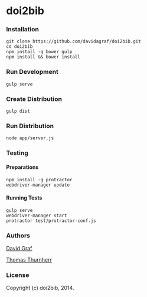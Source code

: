 doi2bib
=======

### Installation
    git clone https://github.com/davidagraf/doi2bib.git
    cd doi2bib
    npm install -g bower gulp
    npm install && bower install

### Run Development
    gulp serve

### Create Distribution
    gulp dist
    
### Run Distribution
    node app/server.js

### Testing
#### Preparations
    npm install -g protractor
    webdriver-manager update

#### Running Tests
    gulp serve
    webdriver-manager start
    protractor test/protractor-conf.js
    

### Authors

[David Graf](https://twitter.com/davidagraf)

[Thomas Thurnherr](https://twitter.com/thurnherr)

### License

Copyright (c) doi2bib, 2014.
